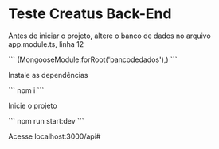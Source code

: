 <h1>Teste Creatus Back-End</h1>
<p>Antes de iniciar o projeto, altere o banco de dados no arquivo app.module.ts, linha 12</p>
```
(MongooseModule.forRoot('bancodedados'),)
```
<p>Instale as dependências</p>
```
npm i
```
<p>Inicie o projeto</p>
```
npm run start:dev
```
<p>Acesse localhost:3000/api#</p>
